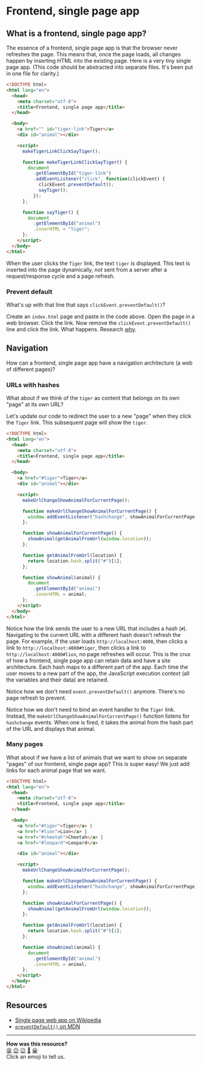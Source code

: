# Frontend, single page app

## What is a frontend, single page app?

The essence of a frontend, single page app is that the browser never refreshes the page.  This means that, once the page loads, all changes happen by inserting HTML into the existing page.  Here is a very tiny single page app.  (This code should be abstracted into separate files.  It's been put in one file for clarity.)

```html
<!DOCTYPE html>
<html lang="en">
  <head>
    <meta charset="utf-8">
    <title>Frontend, single page app</title>
  </head>

  <body>
    <a href="" id="tiger-link">Tiger</a>
    <div id="animal"></div>

    <script>
      makeTigerLinkClickSayTiger();

      function makeTigerLinkClickSayTiger() {
        document
          .getElementById("tiger-link")
          .addEventListener("click", function(clickEvent) {
            clickEvent.preventDefault();
            sayTiger();
          });
      };

      function sayTiger() {
        document
          .getElementById("animal")
          .innerHTML = "tiger";
      };
    </script>
  </body>
</html>
```

When the user clicks the `Tiger` link, the text `tiger` is displayed.  This text is inserted into the page dynamically, not sent from a server after a request/response cycle and a page refresh.

### Prevent default

What's up with that line that says `clickEvent.preventDefault()`?

Create an `index.html` page and paste in the code above.  Open the page in a web browser.  Click the link. Now remove the `clickEvent.preventDefault()` line and click the link.  What happens.  Research [why](https://developer.mozilla.org/en/docs/Web/API/Event/preventDefault).

## Navigation

How can a frontend, single page app have a navigation architecture (a web of different pages)?

### URLs with hashes

What about if we think of the `tiger` as content that belongs on its own "page" at its own URL?

Let's update our code to redirect the user to a new "page" when they click the `Tiger` link.  This subsequent page will show the `tiger`.

```html
<!DOCTYPE html>
<html lang="en">
  <head>
    <meta charset="utf-8">
    <title>Frontend, single page app</title>
  </head>

  <body>
    <a href="#tiger">Tiger</a>
    <div id="animal"></div>

    <script>
      makeUrlChangeShowAnimalForCurrentPage();

      function makeUrlChangeShowAnimalForCurrentPage() {
        window.addEventListener("hashchange", showAnimalForCurrentPage);
      };

      function showAnimalForCurrentPage() {
        showAnimal(getAnimalFromUrl(window.location));
      };

      function getAnimalFromUrl(location) {
        return location.hash.split("#")[1];
      };

      function showAnimal(animal) {
        document
          .getElementById("animal")
          .innerHTML = animal;
      };
    </script>
  </body>
</html>
```

Notice how the link sends the user to a new URL that includes a hash (`#`).  Navigating to the current URL with a different hash doesn't refresh the page.  For example, if the user loads `http://localhost:4000`, then clicks a link to `http://localhost:4000#tiger`, then clicks a link to `http://localhost:4000#lion`, no page refreshes will occur.  This is the crux of how a frontend, single page app can retain data and have a site architecture.  Each hash maps to a different part of the app.  Each time the user moves to a new part of the app, the JavaScript execution context (all the variables and their data) are retained.

Notice how we don't need `event.preventDefault()` anymore.  There's no page refresh to prevent.

Notice how we don't need to bind an event handler to the `Tiger` link.  Instead, the `makeUrlChangeShowAnimalForCurrentPage()` function listens for `hashchange` events.  When one is fired, it takes the animal from the hash part of the URL and displays that animal.

### Many pages

What about if we have a list of animals that we want to show on separate "pages" of our frontend, single page app? This is super easy! We just add links for each animal page that we want.

```html
<!DOCTYPE html>
<html lang="en">
  <head>
    <meta charset="utf-8">
    <title>Frontend, single page app</title>
  </head>

  <body>
    <a href="#tiger">Tiger</a> |
    <a href="#lion">Lion</a> |
    <a href="#cheetah">Cheetah</a> |
    <a href="#leopard">Leopard</a>

    <div id="animal"></div>

    <script>
      makeUrlChangeShowAnimalForCurrentPage();

      function makeUrlChangeShowAnimalForCurrentPage() {
        window.addEventListener("hashchange", showAnimalForCurrentPage);
      };

      function showAnimalForCurrentPage() {
        showAnimal(getAnimalFromUrl(window.location));
      };

      function getAnimalFromUrl(location) {
        return location.hash.split("#")[1];
      };

      function showAnimal(animal) {
        document
          .getElementById("animal")
          .innerHTML = animal;
      };
    </script>
  </body>
</html>
```

## Resources

* [Single page web app on Wikipedia](https://en.wikipedia.org/wiki/Single-page_application)
* [`preventDefault()` on MDN](https://developer.mozilla.org/en/docs/Web/API/Event/preventDefault)

<!-- BEGIN GENERATED SECTION DO NOT EDIT -->

---

**How was this resource?**  
[😫](https://airtable.com/shrUJ3t7KLMqVRFKR?prefill_Repository=makersacademy/course&prefill_File=pills/frontend_single_page_app.md&prefill_Sentiment=😫) [😕](https://airtable.com/shrUJ3t7KLMqVRFKR?prefill_Repository=makersacademy/course&prefill_File=pills/frontend_single_page_app.md&prefill_Sentiment=😕) [😐](https://airtable.com/shrUJ3t7KLMqVRFKR?prefill_Repository=makersacademy/course&prefill_File=pills/frontend_single_page_app.md&prefill_Sentiment=😐) [🙂](https://airtable.com/shrUJ3t7KLMqVRFKR?prefill_Repository=makersacademy/course&prefill_File=pills/frontend_single_page_app.md&prefill_Sentiment=🙂) [😀](https://airtable.com/shrUJ3t7KLMqVRFKR?prefill_Repository=makersacademy/course&prefill_File=pills/frontend_single_page_app.md&prefill_Sentiment=😀)  
Click an emoji to tell us.

<!-- END GENERATED SECTION DO NOT EDIT -->
